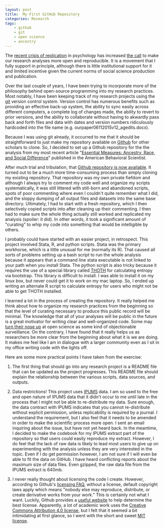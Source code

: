 ```yaml
---
layout: post
title:  My First GitHub Repository
categories: Research
tags: 
    - github
    - git
    - open science
    - ancestry
---
```


The [recent crisis of replication](https://en.wikipedia.org/wiki/Replication_crisis) in psychology has increased [the call](http://opensciencefederation.com/) to make our research analyses more open and reproducible. It is a movement that I fully support in principle, although there is little institutional support for it and limited incentive given the current norms of social science production and publication.

Over the last couple of years, I have been trying to incorporate more of the philosophy behind open-source programming into my research practices. Most notably, I have been keeping track of my research projects using the [git](https://git-scm.com/) version control system. Version control has numerous benefits such as providing an effective back-up system, the ability to sync easily across different computers, a complete log of changes made, the ability to revert to prior versions, and the ability to collaborate without having to akwardly pass back and forth files and data with dates and version numbers ridiculously hardcoded into the file name (e.g. ourpaper06112015v12_agedits.docx). 

Because I was using git already, it occurred to me that it should be straightforward to just make my repository available on [Github](https://github.com/) for other scholars to clone. So, I decided to set up a Github repository for the the analysis from my most recent article "[Essential Measures: Ancestry, Race, and Social Difference](http://abs.sagepub.com/content/60/4/498)" published in the American Behavioral Scientist. 

After much trial and tribulation, that [Github repository is now available](https://github.com/AaronGullickson/essentialmeasures). It turned out to be a much more time-consuming process than simply cloning my existing repository. That repository was my own private fiefdom and although I always try to comment my code well and organize my scripts systematically, it was still littered with still-born and abandoned scripts, spots of poor commenting where even I couldn't quite remember what I did, and the sloppy dumping of all output files and datasets into the same base directory. Ultimately, I had to start with a fresh repository, which I then selectively copied scripts into after cleaning up their commenting. I then had to make sure the whole thing actually still worked and replicated my analysis (spoiler: it did). In other words, it took a significant amount of "curating" to whip my code into something that would be intelligible by others. 

I probably could have started with an easier project, in retrospect. This project involved Stata, R, and python scripts. Stata was the primary workhorse, which is a little unusual for me (normally its R). That caused all sorts of problems setting up a bash script to run the whole analysis because it appears that a command line stata executable is not linked to your path when you install Stata. The python script is also tricky because it requires the use of a special library called [THOTH](http://tuvalu.santafe.edu/~simon/page7/page7.html) for calculating entropy via bootstrap. This library is difficult to install. I was able to install it on my linux box, but never could get it to work on my mac laptop. So, I ended up writing an alternate R script to calculate entropy for users who might not be able to get THOTH installed. 

I learned a lot in the process of creating the repository. It really helped me think about how to organize my research practices from the beginning so that the level of curating necessary to produce this public record will be minimal. The knowledge that all of your analyses will be public in the future is a great motivator for writing clear and well-organized code. Some may [turn their nose up](http://www.nejm.org/doi/full/10.1056/NEJMe1516564) at open science as some kind of objectionable surveillance. On the contrary, I have found that it really helps us as researchers be more clear from the beginning about what it is we are doing. It makes me feel like I am in dialogue with a larger community even as I sit in my office writing code with the lights off. 

Here are some more practical points I have taken from the exercise: 

1. The first thing that should go into any research project is a README file that can be updated as the project progresses. This README file should explain the relationship between the various scripts, data sources, and outputs. 

2. Data restrictions! This project uses [IPUMS](http://www.ipums.org) data. I am so used to the free and open nature of IPUMS data that it didn't occur to me until late in the process that I might not be able to re-distribute my data. Sure enough, the data contract with IPUMS indicates that you cannot re-distribute without explicit permission, unless replicability is required by a journal. I understand the requirement, but I also feel that it needs to be amended in order to make the scientific process more open. I sent an email inquiring about the issue, but have not yet heard back. In the meantime, I decided to make the codebook for my IPUMS extract part of the repository so that users could easily reproduce my extract. However, I do feel that the lack of raw data is likely to lead most users to give up on experimenting with the analysis unless they are very interested in the topic. Even if I do get permission however, I am not sure if I will even be able to fit the data on GitHub. I have heard conflicting reports about the maximum size of data files. Even gzipped, the raw data file from the IPUMS extract is 640mb. 

3. I never really thought about licensing the code I create. However, according to Github's [licensing FAQ](https://help.github.com/articles/open-source-licensing/), without a license, default copyright laws apply which means "nobody else may reproduce, distribute, or create derivative works from your work." This is certainly not what I want. Luckily, Github provides a [useful website](http://choosealicense.com/) to help determine the best license. Apparently, a lot of academic work uses the [Creative Commons Attribution 4.0 license](http://choosealicense.com/licenses/cc-by-4.0/), but I felt that it seemed a bit intimidating at first glance, so I went with the short and sweet [MIT license](http://choosealicense.com/licenses/mit/).  